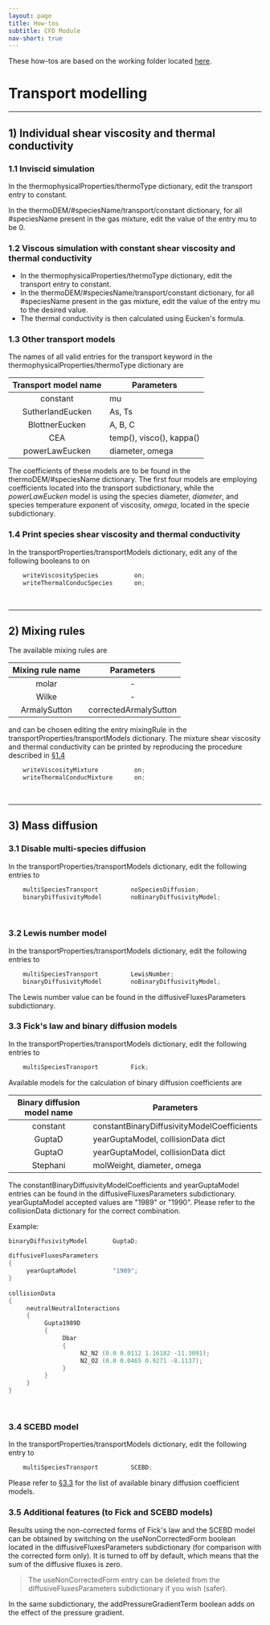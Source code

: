 ```yaml
---
layout: page
title: How-tos
subtitle: CFD Module
nav-short: true
---
```


These how-tos are based on the working folder located [here](https://github.com/vincentcasseau/hyStrath/tree/master/run/hyStrath/hy2Foam/genericCase).  

# Transport modelling

---
## 1) Individual shear viscosity and thermal conductivity

### 1.1 Inviscid simulation    
In the <dict>thermophysicalProperties/</dict><subdict>thermoType</subdict> dictionary, edit the <dictkey>transport</dictkey> entry to <dictval>constant</dictval>.

In the <dict>thermoDEM/</dict><subdict>#speciesName/transport/constant</subdict> dictionary, for all #speciesName present in the gas mixture, edit the value of the entry <dictkey>mu</dictkey> to be <dictval>0</dictval>.

### 1.2 Viscous simulation with constant shear viscosity and thermal conductivity
+ In the <dict>thermophysicalProperties/</dict><subdict>thermoType</subdict> dictionary, edit the <dictkey>transport</dictkey> entry to <dictval>constant</dictval>.
+ In the <dict>thermoDEM/</dict><subdict>#speciesName/transport/constant</subdict> dictionary, for all #speciesName present in the gas mixture, edit the value of the entry <dictkey>mu</dictkey> to the desired value.
+ The thermal conductivity is then calculated using Eucken's formula.

### 1.3 Other transport models
The names of all valid entries for the <dictkey>transport</dictkey> keyword in the <dict>thermophysicalProperties/</dict><subdict>thermoType</subdict> dictionary are  

| Transport model name    | Parameters          |
|:-------------:|-------------|
| <dictval>constant</dictval>      | <dictkey>mu</dictkey> |
| <dictval>SutherlandEucken</dictval>      | <dictkey>As</dictkey>, <dictkey>Ts</dictkey>     |
| <dictval>BlottnerEucken</dictval> | <dictkey>A</dictkey>, <dictkey>B</dictkey>, <dictkey>C</dictkey>     |
| <dictval>CEA</dictval>      | <dictkey>temp()</dictkey>, <dictkey>visco()</dictkey>, <dictkey>kappa()</dictkey>      |
| <dictval>powerLawEucken</dictval> | <dictkey>diameter</dictkey>, <dictkey>omega</dictkey>     |

The coefficients of these models are to be found in the <dict>thermoDEM/</dict><subdict>#speciesName</subdict> dictionary. The first four models are employing coefficients located into the <subdict>transport</subdict> subdictionary, while the _powerLawEucken_ model is using the species diameter, _diameter_, and species temperature exponent of viscosity, _omega_, located in the <subdict>specie</subdict> subdictionary.

### 1.4 Print species shear viscosity and thermal conductivity
In the <dict>transportProperties/</dict><subdict>transportModels</subdict> dictionary, edit any of the following booleans to <dictval>on</dictval>  

```c++
    writeViscositySpecies          on;  
    writeThermalConducSpecies      on; 
```

<br>

---
## 2) Mixing rules

The available mixing rules are  

| Mixing rule name    | Parameters          |
|:-------------:|:-------------:|
| <dictval>molar</dictval>      | - |
| <dictval>Wilke</dictval>      | - |
| <dictval>ArmalySutton</dictval> | <dictkey>correctedArmalySutton</dictkey>    |

and can be chosen editing the entry <dictkey>mixingRule</dictkey> in the <dict>transportProperties/</dict><subdict>transportModels</subdict> dictionary. The mixture shear viscosity and thermal conductivity can be printed by reproducing the procedure described in [§1.4](https://vincentcasseau.github.io/how-tos-cfd-transport/#14-print-species-shear-viscosity-and-thermal-conductivity)
  
```c++
    writeViscosityMixture          on;  
    writeThermalConducMixture      on; 
```

<br>

---

## 3) Mass diffusion

### 3.1 Disable multi-species diffusion
In the <dict>transportProperties/</dict><subdict>transportModels</subdict> dictionary, edit the following entries to
  
```c++
    multiSpeciesTransport         noSpeciesDiffusion;  
    binaryDiffusivityModel        noBinaryDiffusivityModel;
```
&nbsp;

### 3.2 Lewis number model
In the <dict>transportProperties/</dict><subdict>transportModels</subdict> dictionary, edit the following entries to 
 
```c++
    multiSpeciesTransport         LewisNumber;  
    binaryDiffusivityModel        noBinaryDiffusivityModel;
```

The Lewis number value can be found in the <subdict>diffusiveFluxesParameters</subdict> subdictionary.  

### 3.3 Fick's law and binary diffusion models
In the <dict>transportProperties/</dict><subdict>transportModels</subdict> dictionary, edit the following entries to
  
```c++
    multiSpeciesTransport         Fick; 
``` 

Available models for the calculation of binary diffusion coefficients are  

| Binary diffusion model name    | Parameters          |
|:-------------:|-------------|
| <dictval>constant</dictval>      | <dictkey>constantBinaryDiffusivityModelCoefficients</dictkey> |
| <dictval>GuptaD</dictval>      | <dictval>yearGuptaModel</dictval>, <subdict>collisionData</subdict> dict     |
| <dictval>GuptaO</dictval> | <dictkey>yearGuptaModel</dictkey>, <subdict>collisionData</subdict> dict     |
| <dictval>Stephani</dictval> | <dictkey>molWeight</dictkey>, <dictkey>diameter</dictkey>, <dictkey>omega</dictkey>     |

The <dictkey>constantBinaryDiffusivityModelCoefficients</dictkey> and <dictkey>yearGuptaModel</dictkey> entries can be found in the <subdict>diffusiveFluxesParameters</subdict> subdictionary. <dictkey>yearGuptaModel</dictkey> accepted values are <dictval>"1989"</dictval> or <dictval>"1990"</dictval>. Please refer to the <subdict>collisionData</subdict> dictionary for the correct combination.

Example:  

```c++
binaryDiffusivityModel       GuptaD;  
  
diffusiveFluxesParameters   
{  
     yearGuptaModel          "1989";   
}  
  
collisionData  
{  
     neutralNeutralInteractions  
     { 
          Gupta1989D
          {
               Dbar
               {
                    N2_N2 (0.0 0.0112 1.16182 -11.3091);  
                    N2_O2 (0.0 0.0465 0.9271 -8.1137);         
               }
          } 
     }  
}  
```  

&nbsp;

### 3.4 SCEBD model 
In the <dict>transportProperties/</dict><subdict>transportModels</subdict> dictionary, edit the following entry to  

```c++
    multiSpeciesTransport         SCEBD; 
``` 

Please refer to [§3.3](https://vincentcasseau.github.io/how-tos-cfd-transport/#33-ficks-law-and-binary-diffusion-models) for the list of available binary diffusion coefficient models.

### 3.5 Additional features (to Fick and SCEBD models)
Results using the non-corrected forms of Fick's law and the SCEBD model can be obtained by switching on the <dictkey>useNonCorrectedForm</dictkey> boolean located in the <subdict>diffusiveFluxesParameters</subdict> subdictionary (for comparison with the corrected form only). It is turned to <dictval>off</dictval> by default, which means that the sum of the diffusive fluxes is zero.

> The <dictkey>useNonCorrectedForm</dictkey> entry can be deleted from the <subdict>diffusiveFluxesParameters</subdict> subdictionary if you wish (safer).

In the same subdictionary, the <dictkey>addPressureGradientTerm</dictkey> boolean adds on the effect of the pressure gradient.
